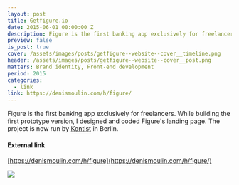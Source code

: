 ```yaml
---
layout: post
title: Getfigure.io
date: 2015-06-01 00:00:00 Z
description: Figure is the first banking app exclusively for freelancers. While building the first prototype version, I designed and coded Figure's landing page.
preview: false
is_post: true
cover: /assets/images/posts/getfigure--website--cover__timeline.png
header: /assets/images/posts/getfigure--website--cover__post.png
matters: Brand identity, Front-end development
period: 2015
categories:
  - link
link: https://denismoulin.com/h/figure/
---
```


Figure is the first banking app exclusively for freelancers. While building the first prototype version, I designed and coded Figure's landing page. The project is now run by [Kontist](https://kontist.com/en) in Berlin.

#### External link

[https://denismoulin.com/h/figure](https://denismoulin.com/h/figure/)

![](../../assets/images/posts/getfigure--website--content--0.png)
